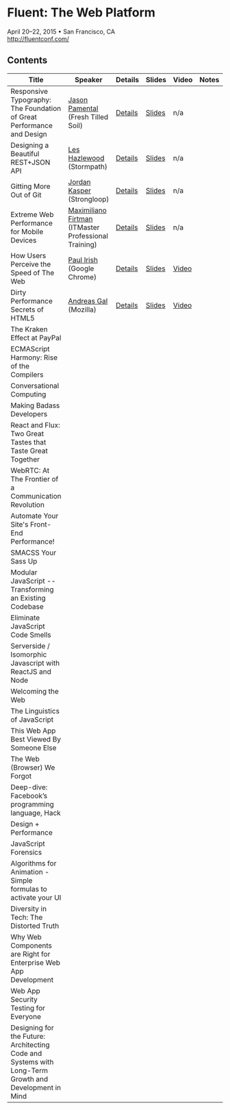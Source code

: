 # Fluent: The Web Platform
April 20–22, 2015 • San Francisco, CA  
http://fluentconf.com/  

## Contents
| Title                                                                                                 | Speaker                                                                       | Details                                                                            | Slides                                                                                                                             | Video                                                                                                | Notes | Rating     |
|-------------------------------------------------------------------------------------------------------|-------------------------------------------------------------------------------|------------------------------------------------------------------------------------|------------------------------------------------------------------------------------------------------------------------------------|------------------------------------------------------------------------------------------------------|-------|------------|
| Responsive Typography: The Foundation of Great Performance and Design                                 | [Jason Pamental](http://www.freshtilledsoil.com/) (Fresh Tilled Soil)         | [Details](http://fluentconf.com/javascript-html-2015/public/schedule/detail/39224) | [Slides](http://www.slideshare.net/jpamental)                                                                                      | n/a                                                                                                  |       | :thumbsup: |
| Designing a Beautiful REST+JSON API                                                                   | [Les Hazlewood](https://stormpath.com/) (Stormpath)                           | [Details](http://fluentconf.com/javascript-html-2015/public/schedule/detail/39033) | [Slides](http://cdn.oreillystatic.com/en/assets/1/event/125/Designing%20a%20Beautiful%20REST+JSON%20API%20Presentation.pdf)        | n/a                                                                                                  |       |            |
| Gitting More Out of Git                                                                               | [Jordan Kasper](http://jordankasper.com/) (Strongloop)                        | [Details](http://fluentconf.com/javascript-html-2015/public/schedule/detail/39088) | [Slides](http://cdn.oreillystatic.com/en/assets/1/event/125/Gitting%20More%20Out%20of%20Git%20Presentation.pdf)                    | n/a                                                                                                  |       | :thumbsup: |
| Extreme Web Performance for Mobile Devices                                                            | [Maximiliano Firtman](http://www.firt.mobi/) (ITMaster Professional Training) | [Details](http://fluentconf.com/javascript-html-2015/public/schedule/detail/39394) | [Slides](http://firtman.github.io/fluent/)                                                                                         | n/a                                                                                                  |       |            |
| How Users Perceive the Speed of The Web                                                               | [Paul Irish](http://www.paulirish.com/) (Google Chrome)                       | [Details](http://fluentconf.com/javascript-html-2015/public/schedule/detail/40733) | [Slides](https://docs.google.com/presentation/d/1AwT2vVHzzlsIxEUS-z769awGa-hiHTwR0iWrkeX49Fk/edit?pli=1#slide=id.gae87e5f79_0_119) | [Video](https://www.youtube.com/watch?v=2ksXo2_Lfl0&list=PL055Epbe6d5ZqIHE7NA5f6Iq_bZNjuWvS&index=1) |       | :thumbsup: |
| Dirty Performance Secrets of HTML5                                                                    | [Andreas Gal](https://twitter.com/andreasgal) (Mozilla)                       | [Details](http://fluentconf.com/javascript-html-2015/public/schedule/detail/40411) | [Slides](http://cdn.oreillystatic.com/en/assets/1/event/125/Dirty%20Performance%20Secrets%20of%20HTML5%20Presentation.bin)         | [Video](https://www.youtube.com/watch?v=t8x40JXUeWA&list=PL055Epbe6d5ZqIHE7NA5f6Iq_bZNjuWvS&index=5) |       |            |
| The Kraken Effect at PayPal                                                                           |                                                                               |                                                                                    |                                                                                                                                    |                                                                                                      |       |            |
| ECMAScript Harmony: Rise of the Compilers                                                             |                                                                               |                                                                                    |                                                                                                                                    |                                                                                                      |       |            |
| Conversational Computing                                                                              |                                                                               |                                                                                    |                                                                                                                                    |                                                                                                      |       |            |
| Making Badass Developers                                                                              |                                                                               |                                                                                    |                                                                                                                                    |                                                                                                      |       | :thumbsup: |
| React and Flux: Two Great Tastes that Taste Great Together                                            |                                                                               |                                                                                    |                                                                                                                                    |                                                                                                      |       |            |
| WebRTC: At The Frontier of a Communication Revolution                                                 |                                                                               |                                                                                    |                                                                                                                                    |                                                                                                      |       |            |
| Automate Your Site's Front-End Performance!                                                           |                                                                               |                                                                                    |                                                                                                                                    |                                                                                                      |       |            |
| SMACSS Your Sass Up                                                                                   |                                                                               |                                                                                    |                                                                                                                                    |                                                                                                      |       | :thumbsup: |
| Modular JavaScript -- Transforming an Existing Codebase                                               |                                                                               |                                                                                    |                                                                                                                                    |                                                                                                      |       |            |
| Eliminate JavaScript Code Smells                                                                      |                                                                               |                                                                                    |                                                                                                                                    |                                                                                                      |       |            |
| Serverside / Isomorphic Javascript with ReactJS and Node                                              |                                                                               |                                                                                    |                                                                                                                                    |                                                                                                      |       |            |
| Welcoming the Web                                                                                     |                                                                               |                                                                                    |                                                                                                                                    |                                                                                                      |       | :thumbsup: |
| The Linguistics of JavaScript                                                                         |                                                                               |                                                                                    |                                                                                                                                    |                                                                                                      |       |            |
| This Web App Best Viewed By Someone Else                                                              |                                                                               |                                                                                    |                                                                                                                                    |                                                                                                      |       |            |
| The Web (Browser) We Forgot                                                                           |                                                                               |                                                                                    |                                                                                                                                    |                                                                                                      |       |            |
| Deep-dive: Facebook’s programming language, Hack                                                      |                                                                               |                                                                                    |                                                                                                                                    |                                                                                                      |       |            |
| Design + Performance                                                                                  |                                                                               |                                                                                    |                                                                                                                                    |                                                                                                      |       |            |
| JavaScript Forensics                                                                                  |                                                                               |                                                                                    |                                                                                                                                    |                                                                                                      |       |            |
| Algorithms for Animation - Simple formulas to activate your UI                                        |                                                                               |                                                                                    |                                                                                                                                    |                                                                                                      |       |            |
| Diversity in Tech: The Distorted Truth                                                                |                                                                               |                                                                                    |                                                                                                                                    |                                                                                                      |       | :thumbsup: |
| Why Web Components are Right for Enterprise Web App Development                                       |                                                                               |                                                                                    |                                                                                                                                    |                                                                                                      |       |            |
| Web App Security Testing for Everyone                                                                 |                                                                               |                                                                                    |                                                                                                                                    |                                                                                                      |       |            |
| Designing for the Future: Architecting Code and Systems with Long-Term Growth and Development in Mind |                                                                               |                                                                                    |                                                                                                                                    |                                                                                                      |       | :thumbsup: |
